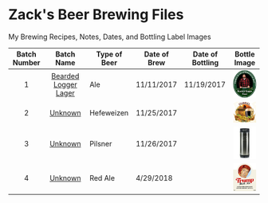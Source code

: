 # Zack's Beer Brewing Files

My Brewing Recipes, Notes, Dates, and Bottling Label Images

| Batch Number |    Batch Name        | Type of Beer | Date of Brew | Date of Bottling | Bottle Image |
|:------------:|:--------------------:| ------------ | ------------ | ---------------- |:------------:|
| 1            | [Bearded Logger Lager](https://github.com/zburns/Beer/tree/master/1) | Ale | 11/11/2017   | 11/19/2017       | ![alt text](https://github.com/zburns/Beer/blob/master/1/Bottles/icon.png " ") |
| 2            | [Unknown](https://github.com/zburns/Beer/tree/master/2) | Hefeweizen | 11/25/2017   |        | ![alt text](https://github.com/zburns/Beer/blob/master/2/Bottles/icon.png " ") |
| 3            | [Unknown](https://github.com/zburns/Beer/tree/master/3) | Pilsner | 11/26/2017   |        | ![alt text](https://github.com/zburns/Beer/blob/master/3/Bottles/icon.png " ") |
| 4            | [Unknown](https://github.com/zburns/Beer/tree/master/4) | Red Ale | 4/29/2018   |        | ![alt text](https://github.com/zburns/Beer/blob/master/4/Bottles/icon.png " ") |
